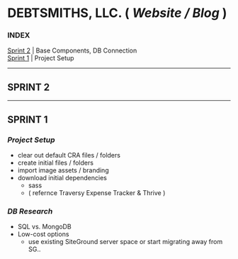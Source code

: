# **DEBTSMITHS, LLC.** ( _Website / Blog_ )
### **INDEX**

  [Sprint 2](#sprint-2) | Base Components, DB Connection<br>
  [Sprint 1](#sprint-1) | Project Setup<br>

<hr>

## **SPRINT 2**    

<hr>

## **SPRINT 1**

### _Project Setup_
  - clear out default CRA files / folders
  - create initial files / folders
  - import image assets / branding
  - download initial dependencies
    - sass
    - ( refernce Traversy Expense Tracker & Thrive )

### _DB Research_
  - SQL vs. MongoDB
  - Low-cost options
    - use existing SiteGround server space or start migrating away from SG..